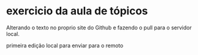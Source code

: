 # exercicio da aula de tópicos
 Alterando o texto no proprio site do Github e fazendo o pull para o servidor local.


primeira edição local para enviar para o remoto
